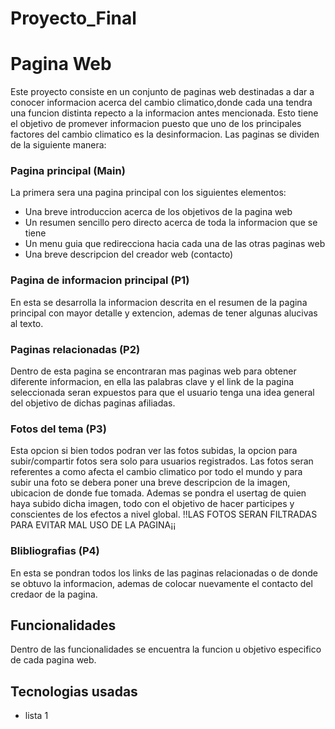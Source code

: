 # Proyecto_Final
# Pagina Web
Este proyecto consiste en un conjunto de paginas web destinadas a dar a conocer informacion acerca del cambio climatico,donde cada una tendra una funcion distinta repecto a la informacion antes mencionada.
Esto tiene el objetivo de promever informacion puesto que uno de los principales factores del cambio climatico es la desinformacion.
Las paginas se dividen de la siguiente manera:
### Pagina principal (Main)
La primera sera una pagina principal con los siguientes elementos:
- Una breve introduccion acerca de los objetivos de la pagina web
- Un resumen sencillo pero directo acerca de toda la informacion que se tiene
- Un menu guia que redirecciona hacia cada una de las otras paginas web
- Una breve descripcion del creador web (contacto)
### Pagina de informacion principal (P1)
En esta se desarrolla la informacion descrita en el resumen de la pagina principal con mayor detalle y extencion, ademas de tener algunas alucivas al texto.
### Paginas relacionadas (P2)
Dentro de esta pagina se encontraran mas paginas web para obtener diferente informacion, en ella las palabras clave y el link de la pagina seleccionada seran expuestos para que el usuario tenga una idea general del objetivo de dichas paginas afiliadas.
### Fotos del tema (P3)
Esta opcion si bien todos podran ver las fotos subidas, la opcion para subir/compartir fotos sera solo para usuarios registrados. Las fotos seran referentes a como afecta el cambio climatico por todo el mundo y para subir una foto se debera poner una breve descripcion de la imagen, ubicacion de donde fue tomada. Ademas se pondra el usertag de quien haya subido dicha imagen, todo con el objetivo de hacer participes y conscientes de los efectos a nivel global.
!!LAS FOTOS SERAN FILTRADAS PARA EVITAR MAL USO DE LA PAGINA¡¡
### Blibliografias (P4)
En esta se pondran todos los links de las paginas relacionadas o de donde se obtuvo la informacion, ademas de colocar nuevamente el contacto del credaor de la pagina.
## Funcionalidades
Dentro de las funcionalidades se encuentra la funcion u objetivo especifico de cada pagina web.

## Tecnologias usadas
- lista 1
